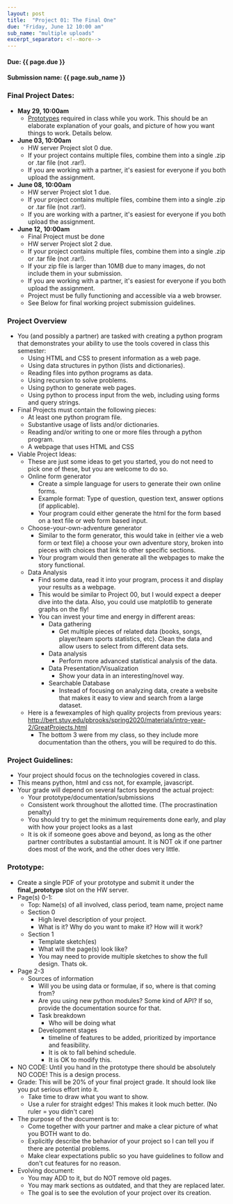 ```yaml
---
layout: post
title:  "Project 01: The Final One"
due: "Friday, June 12 10:00 am"
sub_name: "multiple uploads"
excerpt_separator: <!--more-->
---
```


#### Due: {{ page.due }}

#### Submission name: {{ page.sub_name }}
<!--more-->

### Final Project Dates:
* __May 29, 10:00am__
  * [Prototypes](#prototype) required in class while you work. This should be an elaborate explanation of your goals, and picture of how you want things to work. Details below.
* __June 03, 10:00am__
  * HW server Project slot 0 due.
  * If your project contains multiple files, combine them into a single .zip or .tar file (not .rar!).
  * If you are working with a partner, it's easiest for everyone if you both upload the assignment.
* __June 08, 10:00am__
  * HW server Project slot 1 due.
  * If your project contains multiple files, combine them into a single .zip or .tar file (not .rar!).
  * If you are working with a partner, it's easiest for everyone if you both upload the assignment.
* __June 12, 10:00am__
  * Final Project must be done
  * HW server Project slot 2 due.
  * If your project contains multiple files, combine them into a single .zip or .tar file (not .rar!).
  * If your zip file is larger than 10MB due to many images, do not include them in your submission.
  * If you are working with a partner, it's easiest for everyone if you both upload the assignment.
  * Project must be fully functioning and accessible via a web browser.
  * See Below for final working project submission guidelines.

<!--
Documentation and Working Project Submission:
Everyone must have an html file documenting their project.
The file must be at the top level of public_html and named final.html
Your documentation will account for 10 points of your total grade.
This page must contain the following parts:
Name of Project
Name(s) and period(s) of authors.
Link to the working project
This is the link to the html/python file that is the landing page for your project. I will not impose an naming restrictions for those files so that you can build your files as you see fit.
Overview of what the project is.
Instructions on how to use your project.
Description of how the project works.
List of all files and a brief description of their purpose.
List of resources used, including links for online resources.
List of Bugs, Errors or anything else that a user should be aware of when using your project.
I am much more sympathetic if you list a bug here than if I find it on my own.
Everyone should use the following format for their final.html page: http://homer.stuy.edu/~dw/final.html
This means use the same tags (i.e. h1 for project name, ul for lists...), in the same order.
You may (and should) style this page as you see fit.
-->

### Project Overview
* You (and possibly a partner) are tasked with creating a python program that demonstrates your ability to use the tools covered in class this semester:
  * Using HTML and CSS to present information as a web page.
  * Using data structures in python (lists and dictionaries).
  * Reading files into python programs as data.
  * Using recursion to solve problems.
  * Using python to generate web pages.
  * Using python to process input from the web, including using forms and query strings.
* Final Projects must contain the following pieces:
  * At least one python program file.
  * Substantive usage of lists and/or dictionaries.
  * Reading and/or writing to one or more files through a python program.
  * A webpage that uses HTML and CSS
* Viable Project Ideas:
  * These are just some ideas to get you started, you do not need to pick one of these, but you are welcome to do so.
  * Online form generator
    * Create a simple language for users to generate their own online forms.
    * Example format: Type of question, question text, answer options (if applicable).
    * Your program could either generate the html for the form based on a text file or web form based input.
  * Choose-your-own-adventure generator
    * Similar to the form generator, this would take in (either vie a web form or text file) a choose your own adventure story, broken into pieces with choices that link to other specific sections.
    * Your program would then generate all the webpages to make the story functional.
  * Data Analysis
    * Find some data, read it into your program, process it and display your results as a webpage.
    * This would be similar to Project 00, but I would expect a deeper dive into the data. Also, you could use matplotlib to generate graphs on the fly!
    * You can invest your time and energy in different areas:
      * Data gathering
        * Get multiple pieces of related data (books, songs, player/team sports statistics, etc). Clean the data and allow users to select from different data sets.
      * Data analysis
        * Perform more advanced statistical analysis of the data.
      * Data Presentation/Visualization
        * Show your data in an interesting/novel way.
      * Searchable Database
        * Instead of focusing on analyzing data, create a website that makes it easy to view and search from a large dataset.
  * Here is a fewexamples of high quality projects from previous years: <http://bert.stuy.edu/pbrooks/spring2020/materials/intro-year-2/GreatProjects.html>
    * The bottom 3 were from my class, so they include more documentation than the others, you will be required to do this.

### Project Guidelines:
* Your project should focus on the technologies covered in class.
* This means python, html and css not, for example, javascript.
* Your grade will depend on several factors beyond the actual project:
  * Your prototype/documentation/submissions
  * Consistent work throughout the allotted time. (The procrastination penalty)
  * You should try to get the minimum requirements done early, and play with how your project looks as a last
  * It is ok if someone goes above and beyond, as long as the other partner contributes a substantial amount. It is NOT ok if one partner does most of the work, and the other does very little.


### Prototype:
* Create a single PDF of your prototype and submit it under the **final_prototype** slot on the HW server.
* Page(s) 0-1:
  * Top: Name(s) of all involved, class period, team name, project name
  * Section 0
    * High level description of your project.
    * What is it? Why do you want to make it? How will it work?
  * Section 1
    * Template sketch(es)
    * What will the page(s) look like?
    * You may need to provide multiple sketches to show the full design. Thats ok.
* Page 2-3
  * Sources of information
    * Will you be using data or formulae, if so, where is that coming from?
    * Are you using new python modules? Some kind of API? If so, provide the documentation source for that.
    * Task breakdown
      * Who will be doing what
    * Development stages
      * timeline of features to be added, prioritized by importance and feasibility.
      * It is ok to fall behind schedule.
      * It is OK to modify this.
* NO CODE: Until you hand in the prototype there should be absolutely NO CODE! This is a design process.
* Grade: This will be 20% of your final project grade. It should look like you put serious effort into it.
  * Take time to draw what you want to show.
  * Use a ruler for straight edges! This makes it look much better. (No ruler = you didn't care)
* The purpose of the document is to:
  * Come together with your partner and make a clear picture of what you BOTH want to do.
  * Explicitly describe the behavior of your project so I can tell you if there are potential problems.
  * Make clear expectations public so you have guidelines to follow and don't cut features for no reason.
* Evolving document:
  * You may ADD to it, but do NOT remove old pages.
  * You may mark sections as outdated, and that they are replaced later.
  * The goal is to see the evolution of your project over its creation.
